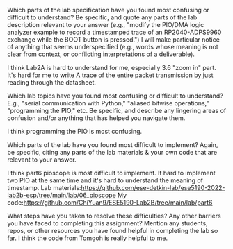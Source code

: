 Which parts of the lab specification have you found most confusing or difficult to understand? Be specific, and quote any parts of the lab description relevant to your answer (e.g., "modify the PIO/DMA logic analyzer example to record a timestamped trace of an RP2040-ADPS9960 exchange while the BOOT button is pressed.") I will make particular notice of anything that seems underspecified (e.g., words whose meaning is not clear from context, or conflicting interpretations of a deliverable).

I think Lab2A is hard to understand for me,  especially 3.6 "zoom in" part. It's hard for me to write A trace of the entire packet transmission by just reading through the datasheet.


Which lab topics have you found most confusing or difficult to understand? E.g., "serial communication with Python," "aliased bitwise operations," "programming the PIO," etc. Be specific, and describe any lingering areas of confusion and/or anything that has helped you navigate them.

I think programming the PIO is most confusing.

Which parts of the lab have you found most difficult to implement? Again, be specific, citing any parts of the lab materials & your own code that are relevant to your answer.

I think part6 pioscope is most difficult to implement. It hard to implement two PIO at the same time and it's hard to understand the meaning of timestamp.
Lab materials:https://github.com/ese-detkin-lab/ese5190-2022-lab2b-esp/tree/main/lab/06_pioscope
My code:https://github.com/ChiYuan9/ESE5190-Lab2B/tree/main/lab/part6


What steps have you taken to resolve these difficulties? Any other barriers you have faced to completing this assignment? Mention any students, repos, or other resources you have found helpful in completing the lab so far.
I think the code from Tomgoh is really helpful to me.
